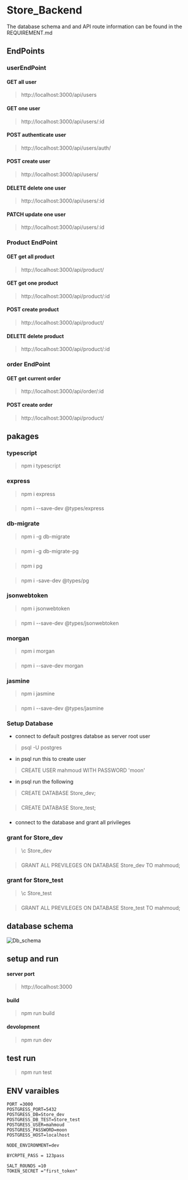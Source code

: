 # Store_Backend
The database schema and and API route information can be found in the REQUIREMENT.md
## EndPoints
### userEndPoint
  #### GET all user
  > http://localhost:3000/api/users
  #### GET one user
  > http://localhost:3000/api/users/:id
  #### POST authenticate user
  > http://localhost:3000/api/users/auth/
  #### POST create user
  > http://localhost:3000/api/users/

  #### DELETE delete one user
  > http://localhost:3000/api/users/:id
  #### PATCH  update one user
  > http://localhost:3000/api/users/:id
### Product EndPoint
   #### GET get all product
   >  http://localhost:3000/api/product/
   #### GET get one product 
   > http://localhost:3000/api/product/:id
   #### POST create product 
   > http://localhost:3000/api/product/
   #### DELETE delete product
  > http://localhost:3000/api/product/:id
### order EndPoint 
  #### GET get current order 
  > http://localhost:3000/api/order/:id
  #### POST create order 
  > http://localhost:3000/api/product/
## pakages 
### typescript
  > npm i typescript
### express
 > npm i express 
###
 > npm i --save-dev @types/express
### db-migrate
 > npm i -g db-migrate
 ###
 > npm i -g db-migrate-pg
 ###
 > npm i pg
 ###
 > npm i -save-dev @types/pg
### jsonwebtoken
 > npm i jsonwebtoken
 ###
 > npm i --save-dev @types/jsonwebtoken
### morgan 
> npm i morgan
###
> npm i --save-dev morgan
### jasmine 
> npm i jasmine 
###
> npm i --save-dev @types/jasmine


### Setup Database
* connect to default postgres databse as server root user 
> psql -U postgres
* in psql run this to create user 
> CREATE USER mahmoud WITH PASSWORD 'moon'
* in psql run the following 
> CREATE DATABASE Store_dev;
###
> CREATE DATABASE Store_test;
###
* connect to the database and grant all privileges
### grant for Store_dev
 > \c Store_dev
 ###
 > GRANT ALL PREVILEGES ON DATABASE Store_dev TO mahmoud;
### grant for Store_test
 > \c Store_test
 ###
 > GRANT ALL PREVILEGES ON DATABASE Store_test TO mahmoud;
## database schema
![Db_schema](https://user-images.githubusercontent.com/95087747/154109478-de425173-def7-4259-8c8f-380fc52108bd.PNG)

## setup and run 
#### server port
 > http://localhost:3000
#### build
 > npm run build
#### devolopment
> npm run dev
## test run
> npm run test
## ENV varaibles

```
PORT =3000
POSTGRESS_PORT=5432
POSTGRESS_DB=Store_dev
POSTGRESS_DB_TEST=Store_test
POSTGRESS_USER=mahmoud
POSTGRESS_PASSWORD=moon
POSTGRESS_HOST=localhost

NODE_ENVIRONMENT=dev

BYCRPTE_PASS = 123pass

SALT_ROUNDS =10
TOKEN_SECRET ="first_token"
```

